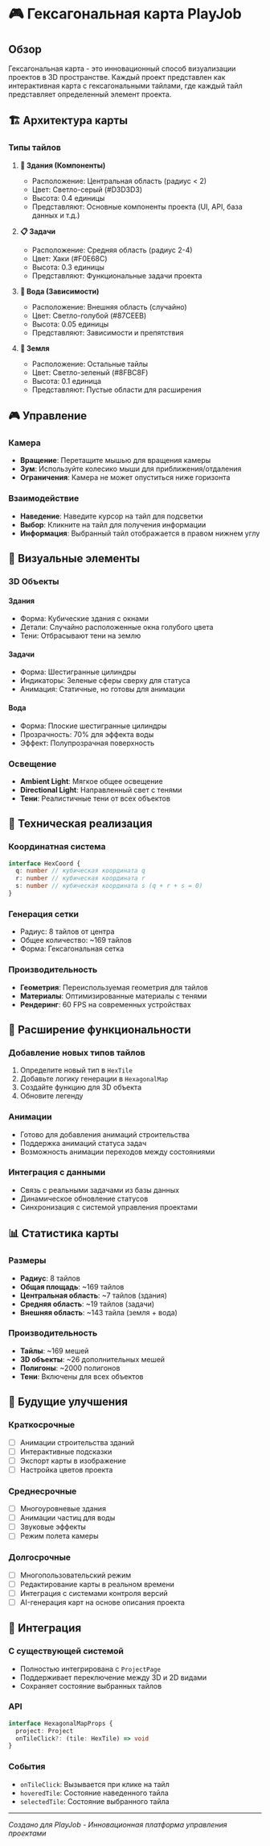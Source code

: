 # 🎮 Гексагональная карта PlayJob

## Обзор

Гексагональная карта - это инновационный способ визуализации проектов в 3D пространстве. Каждый проект представлен как интерактивная карта с гексагональными тайлами, где каждый тайл представляет определенный элемент проекта.

## 🏗️ Архитектура карты

### Типы тайлов

1. **🏢 Здания (Компоненты)**
   - Расположение: Центральная область (радиус < 2)
   - Цвет: Светло-серый (#D3D3D3)
   - Высота: 0.4 единицы
   - Представляют: Основные компоненты проекта (UI, API, база данных и т.д.)

2. **📋 Задачи**
   - Расположение: Средняя область (радиус 2-4)
   - Цвет: Хаки (#F0E68C)
   - Высота: 0.3 единицы
   - Представляют: Функциональные задачи проекта

3. **🌊 Вода (Зависимости)**
   - Расположение: Внешняя область (случайно)
   - Цвет: Светло-голубой (#87CEEB)
   - Высота: 0.05 единицы
   - Представляют: Зависимости и препятствия

4. **🌱 Земля**
   - Расположение: Остальные тайлы
   - Цвет: Светло-зеленый (#8FBC8F)
   - Высота: 0.1 единица
   - Представляют: Пустые области для расширения

## 🎮 Управление

### Камера
- **Вращение**: Перетащите мышью для вращения камеры
- **Зум**: Используйте колесико мыши для приближения/отдаления
- **Ограничения**: Камера не может опуститься ниже горизонта

### Взаимодействие
- **Наведение**: Наведите курсор на тайл для подсветки
- **Выбор**: Кликните на тайл для получения информации
- **Информация**: Выбранный тайл отображается в правом нижнем углу

## 🎨 Визуальные элементы

### 3D Объекты

#### Здания
- Форма: Кубические здания с окнами
- Детали: Случайно расположенные окна голубого цвета
- Тени: Отбрасывают тени на землю

#### Задачи
- Форма: Шестигранные цилиндры
- Индикаторы: Зеленые сферы сверху для статуса
- Анимация: Статичные, но готовы для анимации

#### Вода
- Форма: Плоские шестигранные цилиндры
- Прозрачность: 70% для эффекта воды
- Эффект: Полупрозрачная поверхность

### Освещение
- **Ambient Light**: Мягкое общее освещение
- **Directional Light**: Направленный свет с тенями
- **Тени**: Реалистичные тени от всех объектов

## 🔧 Техническая реализация

### Координатная система
```typescript
interface HexCoord {
  q: number // кубическая координата q
  r: number // кубическая координата r  
  s: number // кубическая координата s (q + r + s = 0)
}
```

### Генерация сетки
- Радиус: 8 тайлов от центра
- Общее количество: ~169 тайлов
- Форма: Гексагональная сетка

### Производительность
- **Геометрия**: Переиспользуемая геометрия для тайлов
- **Материалы**: Оптимизированные материалы с тенями
- **Рендеринг**: 60 FPS на современных устройствах

## 🚀 Расширение функциональности

### Добавление новых типов тайлов
1. Определите новый тип в `HexTile`
2. Добавьте логику генерации в `HexagonalMap`
3. Создайте функцию для 3D объекта
4. Обновите легенду

### Анимации
- Готово для добавления анимаций строительства
- Поддержка анимаций статуса задач
- Возможность анимации переходов между состояниями

### Интеграция с данными
- Связь с реальными задачами из базы данных
- Динамическое обновление статусов
- Синхронизация с системой управления проектами

## 📊 Статистика карты

### Размеры
- **Радиус**: 8 тайлов
- **Общая площадь**: ~169 тайлов
- **Центральная область**: ~7 тайлов (здания)
- **Средняя область**: ~19 тайлов (задачи)
- **Внешняя область**: ~143 тайла (земля + вода)

### Производительность
- **Тайлы**: ~169 мешей
- **3D объекты**: ~26 дополнительных мешей
- **Полигоны**: ~2000 полигонов
- **Тени**: Включены для всех объектов

## 🎯 Будущие улучшения

### Краткосрочные
- [ ] Анимации строительства зданий
- [ ] Интерактивные подсказки
- [ ] Экспорт карты в изображение
- [ ] Настройка цветов проекта

### Среднесрочные
- [ ] Многоуровневые здания
- [ ] Анимации частиц для воды
- [ ] Звуковые эффекты
- [ ] Режим полета камеры

### Долгосрочные
- [ ] Многопользовательский режим
- [ ] Редактирование карты в реальном времени
- [ ] Интеграция с системами контроля версий
- [ ] AI-генерация карт на основе описания проекта

## 🔗 Интеграция

### С существующей системой
- Полностью интегрирована с `ProjectPage`
- Поддерживает переключение между 3D и 2D видами
- Сохраняет состояние выбранных тайлов

### API
```typescript
interface HexagonalMapProps {
  project: Project
  onTileClick?: (tile: HexTile) => void
}
```

### События
- `onTileClick`: Вызывается при клике на тайл
- `hoveredTile`: Состояние наведенного тайла
- `selectedTile`: Состояние выбранного тайла

---

*Создано для PlayJob - Инновационная платформа управления проектами* 